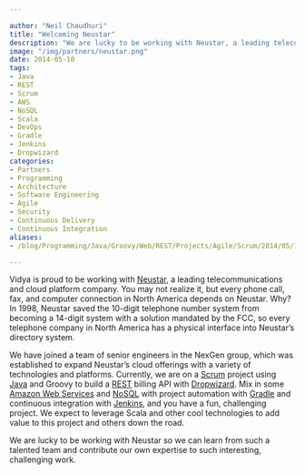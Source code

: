 ```yaml
---

author: "Neil Chaudhuri"
title: "Welcoming Neustar"
description: "We are lucky to be working with Neustar, a leading telecommunications and cloud platform company."
image: "/img/partners/neustar.png"
date: 2014-05-10
tags:
- Java
- REST
- Scrum
- AWS
- NoSQL
- Scala
- DevOps
- Gradle
- Jenkins
- Dropwizard
categories: 
- Partners
- Programming
- Architecture
- Software Engineering
- Agile
- Security
- Continuous Delivery
- Continuous Integration
aliases:
- /blog/Programming/Java/Groovy/Web/REST/Projects/Agile/Scrum/2014/05/10/welcoming-neustar

---
```


Vidya is proud to be working with [Neustar](http://www.neustar.biz/), a leading telecommunications and cloud platform
company. You may not realize it, but every phone call, fax, and computer connection in North America depends on Neustar.
Why? In 1998, Neustar saved the 10-digit telephone number system from becoming a 14-digit system with a solution mandated
by the FCC, so every telephone company in North America has a physical interface into Neustar’s directory system.

We have joined a team of senior engineers in the NexGen group, which was established to expand Neustar’s cloud offerings
with a variety of technologies and platforms. Currently, we are on a [Scrum](/tags/scrum) project using
[Java](/tags/java) and Groovy to build a [REST](/tags/rest) billing API with
[Dropwizard](https://dropwizard.github.io/dropwizard/). Mix in some [Amazon Web Services](/tags/aws) and
 [NoSQL](http://www.mongodb.com/nosql-explained) with project automation with [Gradle](/tags/gradle) and
continuous integration with [Jenkins](http://jenkins-ci.org/),
and you have a fun, challenging project. We expect to leverage
Scala and other cool technologies to add value to this project and others down the road.

We are lucky to be working with Neustar so we can learn from such a talented team and contribute our own expertise to
such interesting, challenging work.
